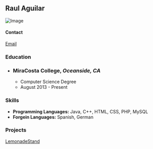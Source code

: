 ## Raul Aguilar
![Image](src)

#### Contact
[Email](raula@live.com)

### Education

* ### **MiraCosta College**, _Oceanside, CA_
  * Computer Science Degree
  * August 2013 - Present


### Skills
 * **Programming Languages:** Java, C++, HTML, CSS, PHP, MySQL
 * **Forgein Languages:** Spanish, German


### Projects
[LemonadeStand](https://github.com/aguilaraul/lemonadestand)
